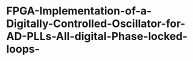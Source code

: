 # FPGA-Implementation-of-a-Digitally-Controlled-Oscillator-for-AD-PLLs-All-digital-Phase-locked-loops-